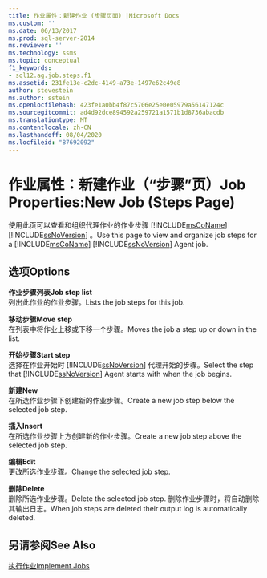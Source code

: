 ```yaml
---
title: 作业属性：新建作业 (步骤页面) |Microsoft Docs
ms.custom: ''
ms.date: 06/13/2017
ms.prod: sql-server-2014
ms.reviewer: ''
ms.technology: ssms
ms.topic: conceptual
f1_keywords:
- sql12.ag.job.steps.f1
ms.assetid: 231fe13e-c2dc-4149-a73e-1497e62c49e8
author: stevestein
ms.author: sstein
ms.openlocfilehash: 423fe1a0bb4f87c5706e25e0e05979a56147124c
ms.sourcegitcommit: ad4d92dce894592a259721a1571b1d8736abacdb
ms.translationtype: MT
ms.contentlocale: zh-CN
ms.lasthandoff: 08/04/2020
ms.locfileid: "87692092"
---
```

# <a name="job-propertiesnew-job-steps-page"></a><span data-ttu-id="77f93-102">作业属性：新建作业（“步骤”页）</span><span class="sxs-lookup"><span data-stu-id="77f93-102">Job Properties:New Job (Steps Page)</span></span>
  <span data-ttu-id="77f93-103">使用此页可以查看和组织代理作业的作业步骤 [!INCLUDE[msCoName](../../includes/msconame-md.md)] [!INCLUDE[ssNoVersion](../../includes/ssnoversion-md.md)] 。</span><span class="sxs-lookup"><span data-stu-id="77f93-103">Use this page to view and organize job steps for a [!INCLUDE[msCoName](../../includes/msconame-md.md)] [!INCLUDE[ssNoVersion](../../includes/ssnoversion-md.md)] Agent job.</span></span>  
  
## <a name="options"></a><span data-ttu-id="77f93-104">选项</span><span class="sxs-lookup"><span data-stu-id="77f93-104">Options</span></span>  
 <span data-ttu-id="77f93-105">**作业步骤列表**</span><span class="sxs-lookup"><span data-stu-id="77f93-105">**Job step list**</span></span>  
 <span data-ttu-id="77f93-106">列出此作业的作业步骤。</span><span class="sxs-lookup"><span data-stu-id="77f93-106">Lists the job steps for this job.</span></span>  
  
 <span data-ttu-id="77f93-107">**移动步骤**</span><span class="sxs-lookup"><span data-stu-id="77f93-107">**Move step**</span></span>  
 <span data-ttu-id="77f93-108">在列表中将作业上移或下移一个步骤。</span><span class="sxs-lookup"><span data-stu-id="77f93-108">Moves the job a step up or down in the list.</span></span>  
  
 <span data-ttu-id="77f93-109">**开始步骤**</span><span class="sxs-lookup"><span data-stu-id="77f93-109">**Start step**</span></span>  
 <span data-ttu-id="77f93-110">选择在作业开始时 [!INCLUDE[ssNoVersion](../../includes/ssnoversion-md.md)] 代理开始的步骤。</span><span class="sxs-lookup"><span data-stu-id="77f93-110">Select the step that [!INCLUDE[ssNoVersion](../../includes/ssnoversion-md.md)] Agent starts with when the job begins.</span></span>  
  
 <span data-ttu-id="77f93-111">**新建**</span><span class="sxs-lookup"><span data-stu-id="77f93-111">**New**</span></span>  
 <span data-ttu-id="77f93-112">在所选作业步骤下创建新的作业步骤。</span><span class="sxs-lookup"><span data-stu-id="77f93-112">Create a new job step below the selected job step.</span></span>  
  
 <span data-ttu-id="77f93-113">**插入**</span><span class="sxs-lookup"><span data-stu-id="77f93-113">**Insert**</span></span>  
 <span data-ttu-id="77f93-114">在所选作业步骤上方创建新的作业步骤。</span><span class="sxs-lookup"><span data-stu-id="77f93-114">Create a new job step above the selected job step.</span></span>  
  
 <span data-ttu-id="77f93-115">**编辑**</span><span class="sxs-lookup"><span data-stu-id="77f93-115">**Edit**</span></span>  
 <span data-ttu-id="77f93-116">更改所选作业步骤。</span><span class="sxs-lookup"><span data-stu-id="77f93-116">Change the selected job step.</span></span>  
  
 <span data-ttu-id="77f93-117">**删除**</span><span class="sxs-lookup"><span data-stu-id="77f93-117">**Delete**</span></span>  
 <span data-ttu-id="77f93-118">删除所选作业步骤。</span><span class="sxs-lookup"><span data-stu-id="77f93-118">Delete the selected job step.</span></span> <span data-ttu-id="77f93-119">删除作业步骤时，将自动删除其输出日志。</span><span class="sxs-lookup"><span data-stu-id="77f93-119">When job steps are deleted their output log is automatically deleted.</span></span>  
  
## <a name="see-also"></a><span data-ttu-id="77f93-120">另请参阅</span><span class="sxs-lookup"><span data-stu-id="77f93-120">See Also</span></span>  
 [<span data-ttu-id="77f93-121">执行作业</span><span class="sxs-lookup"><span data-stu-id="77f93-121">Implement Jobs</span></span>](implement-jobs.md)  
  
  
